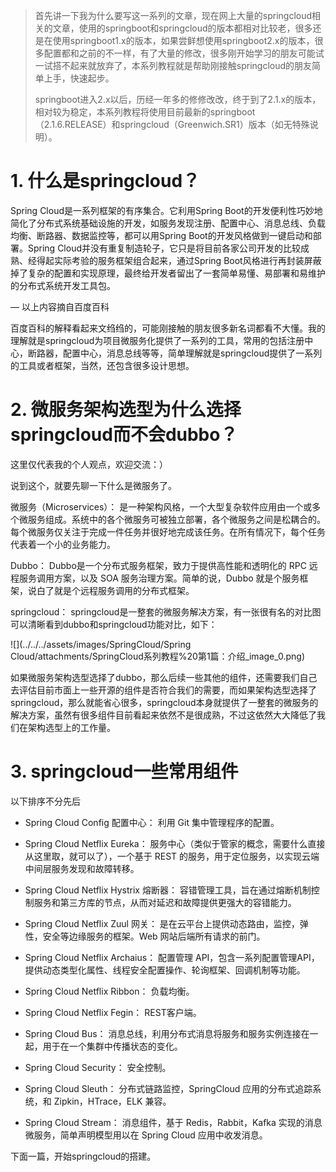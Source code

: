 > 首先讲一下我为什么要写这一系列的文章，现在网上大量的springcloud相关的文章，使用的springboot和springcloud的版本都相对比较老，很多还是在使用springboot1.x的版本，如果尝鲜想使用springboot2.x的版本，很多配置都和之前的不一样，有了大量的修改，很多刚开始学习的朋友可能试一试搭不起来就放弃了，本系列教程就是帮助刚接触springcloud的朋友简单上手，快速起步。
> 
> springboot进入2.x以后，历经一年多的修修改改，终于到了2.1.x的版本，相对较为稳定，本系列教程将使用目前最新的springboot（2.1.6.RELEASE）和springcloud（Greenwich.SR1）版本（如无特殊说明）。


# 1. 什么是springcloud？

Spring Cloud是一系列框架的有序集合。它利用Spring Boot的开发便利性巧妙地简化了分布式系统基础设施的开发，如服务发现注册、配置中心、消息总线、负载均衡、断路器、数据监控等，都可以用Spring Boot的开发风格做到一键启动和部署。Spring Cloud并没有重复制造轮子，它只是将目前各家公司开发的比较成熟、经得起实际考验的服务框架组合起来，通过Spring Boot风格进行再封装屏蔽掉了复杂的配置和实现原理，最终给开发者留出了一套简单易懂、易部署和易维护的分布式系统开发工具包。

— 以上内容摘自百度百科

百度百科的解释看起来文绉绉的，可能刚接触的朋友很多新名词都看不大懂。我的理解就是springcloud为项目微服务化提供了一系列的工具，常用的包括注册中心，断路器，配置中心，消息总线等等，简单理解就是springcloud提供了一系列的工具或者框架，当然，还包含很多设计思想。

# 2. 微服务架构选型为什么选择springcloud而不会dubbo？

这里仅代表我的个人观点，欢迎交流：）

说到这个，就要先聊一下什么是微服务了。

微服务（Microservices）： 是一种架构风格，一个大型复杂软件应用由一个或多个微服务组成。系统中的各个微服务可被独立部署，各个微服务之间是松耦合的。每个微服务仅关注于完成一件任务并很好地完成该任务。在所有情况下，每个任务代表着一个小的业务能力。

Dubbo： Dubbo是一个分布式服务框架，致力于提供高性能和透明化的 RPC 远程服务调用方案，以及 SOA 服务治理方案。简单的说，Dubbo 就是个服务框架，说白了就是个远程服务调用的分布式框架。

springcloud： springcloud是一整套的微服务解决方案，有一张很有名的对比图可以清晰看到dubbo和springcloud功能对比，如下：

![](../../../assets/images/SpringCloud/Spring Cloud/attachments/SpringCloud系列教程%20第1篇：介绍_image_0.png)

如果微服务架构选型选择了dubbo，那么后续一些其他的组件，还需要我们自己去评估目前市面上一些开源的组件是否符合我们的需要，而如果架构选型选择了springcloud，那么就能省心很多，springcloud本身就提供了一整套的微服务的解决方案，虽然有很多组件目前看起来依然不是很成熟，不过这依然大大降低了我们在架构选型上的工作量。

# 3. springcloud一些常用组件

以下排序不分先后

- Spring Cloud Config 配置中心： 利用 Git 集中管理程序的配置。

- Spring Cloud Netflix Eureka： 服务中心（类似于管家的概念，需要什么直接从这里取，就可以了），一个基于 REST 的服务，用于定位服务，以实现云端中间层服务发现和故障转移。

- Spring Cloud Netflix Hystrix 熔断器： 容错管理工具，旨在通过熔断机制控制服务和第三方库的节点，从而对延迟和故障提供更强大的容错能力。

- Spring Cloud Netflix Zuul 网关： 是在云平台上提供动态路由，监控，弹性，安全等边缘服务的框架。Web 网站后端所有请求的前门。

- Spring Cloud Netflix Archaius： 配置管理 API，包含一系列配置管理API，提供动态类型化属性、线程安全配置操作、轮询框架、回调机制等功能。

- Spring Cloud Netflix Ribbon： 负载均衡。

- Spring Cloud Netflix Fegin： REST客户端。

- Spring Cloud Bus： 消息总线，利用分布式消息将服务和服务实例连接在一起，用于在一个集群中传播状态的变化。

- Spring Cloud Security： 安全控制。

- Spring Cloud Sleuth： 分布式链路监控，SpringCloud 应用的分布式追踪系统，和 Zipkin，HTrace，ELK 兼容。

- Spring Cloud Stream： 消息组件，基于 Redis，Rabbit，Kafka 实现的消息微服务，简单声明模型用以在 Spring Cloud 应用中收发消息。

下面一篇，开始springcloud的搭建。